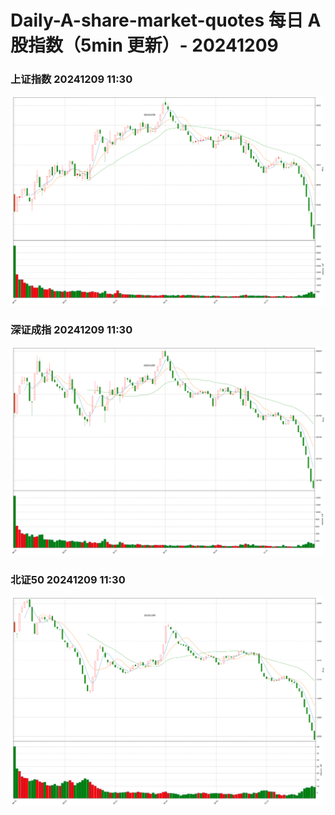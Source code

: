 
# Daily-A-share-market-quotes 每日 A 股指数（5min 更新）- 20241209

### 上证指数 20241209 11:30
![](./fig/2024/12/20241209-sh000001.png)

### 深证成指 20241209 11:30
![](./fig/2024/12/20241209-sz399001.png)

### 北证50 20241209 11:30
![](./fig/2024/12/20241209-bj899050.png)
